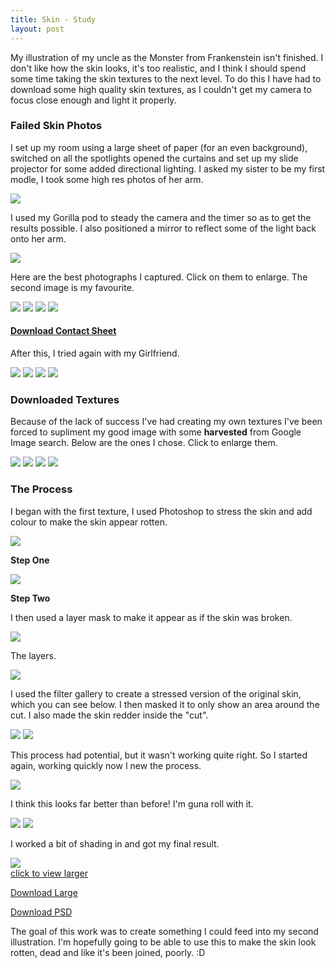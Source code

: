 ```yaml
---
title: Skin - Study
layout: post
---
```


My illustration of my uncle as the Monster from Frankenstein isn't finished. I don't like how the skin looks, it's too realistic, and I think I should spend some time taking the skin textures to the next level. To do this I have had to download some high quality skin textures, as I couldn't get my camera to focus close enough and light it properly.

### Failed Skin Photos

I set up my room using a large sheet of paper (for an even background), switched on all the spotlights opened the curtains and set up my slide projector for some added directional lighting. I asked my sister to be my first modle, I took some high res photos of her arm.


![](/media/images/skin/room.jpg)

I used my Gorilla pod to steady the camera and the timer so as to get the results possible. I also positioned a mirror to reflect some of the light back onto her arm.

![](/media/images/skin/process.jpg)

Here are the best photographs I captured. Click on them to enlarge. The second image is my favourite.

<a href="images/skin/lucy-skin-07.jpg" onmouseover="document.loo1.src='/media/images/skin/lucy-skin-thumb-07a.jpg'" onmouseout="document.loo1.src='/media/images/skin/lucy-skin-thumb-07.jpg'"><img src="/media/images/skin/lucy-skin-thumb-07.jpg" name="loo1" ></a>
<a href="images/skin/lucy-skin-08.jpg" onmouseover="document.loo2.src='/media/images/skin/lucy-skin-thumb-08a.jpg'" onmouseout="document.loo2.src='/media/images/skin/lucy-skin-thumb-08.jpg'"><img src="/media/images/skin/lucy-skin-thumb-08.jpg" name="loo2" ></a>
<a href="images/skin/lucy-skin-09.jpg" onmouseover="document.loo3.src='/media/images/skin/lucy-skin-thumb-09a.jpg'" onmouseout="document.loo3.src='/media/images/skin/lucy-skin-thumb-09.jpg'"><img src="/media/images/skin/lucy-skin-thumb-09.jpg" name="loo3" ></a>
<a href="images/skin/lucy-skin-10.jpg" onmouseover="document.loo4.src='/media/images/skin/lucy-skin-thumb-10a.jpg'" onmouseout="document.loo4.src='/media/images/skin/lucy-skin-thumb-10.jpg'"><img src="/media/images/skin/lucy-skin-thumb-10.jpg" name="loo4" ></a>

#### [Download Contact Sheet](/media/images/skin/skin-contact-sheet.pdf)

After this, I tried again with my Girlfriend.

<a rel="milkbox:gallery2" href="/media/images/skin/ruth-skin-01.jpg" onmouseover="document.ruth1.src='/media/images/skin/ruth-skin-thumb-01a.jpg'" onmouseout="document.ruth1.src='/media/images/skin/ruth-skin-thumb-01.jpg'"><img src="/media/images/skin/ruth-skin-thumb-01.jpg" name="ruth1" ></a>
<a rel="milkbox:gallery2" href="/media/images/skin/ruth-skin-03.jpg" onmouseover="document.ruth2.src='/media/images/skin/ruth-skin-thumb-03a.jpg'" onmouseout="document.ruth2.src='/media/images/skin/ruth-skin-thumb-03.jpg'"><img src="/media/images/skin/ruth-skin-thumb-03.jpg" name="ruth2" ></a>
<a rel="milkbox:gallery2" href="/media/images/skin/ruth-skin-05.jpg" onmouseover="document.ruth3.src='/media/images/skin/ruth-skin-thumb-05a.jpg'" onmouseout="document.ruth3.src='/media/images/skin/ruth-skin-thumb-05.jpg'"><img src="/media/images/skin/ruth-skin-thumb-05.jpg" name="ruth3" ></a>
<a rel="milkbox:gallery2" href="/media/images/skin/ruth-skin-10.jpg" onmouseover="document.ruth4.src='/media/images/skin/ruth-skin-thumb-10a.jpg'" onmouseout="document.ruth4.src='/media/images/skin/ruth-skin-thumb-10.jpg'"><img src="/media/images/skin/ruth-skin-thumb-10.jpg" name="ruth4" ></a>

### Downloaded Textures

Because of the lack of success I've had creating my own textures I've been forced to supliment my good image with some **harvested** from Google Image search. Below are the ones I chose. Click to enlarge them.

<a rel="milkbox:textures" href="/media/images/skin/skin-texture-large-01.jpg" onmouseover="document.skin1.src='/media/images/skin/skin-texture-01a.png'" onmouseout="document.skin1.src='/media/images/skin/skin-texture-01.png'" ><img src="/media/images/skin/skin-texture-01.png" name="skin1"></a>
<a rel="milkbox:textures" href="/media/images/skin/skin-texture-large-02.jpg" onmouseover="document.skin2.src='/media/images/skin/skin-texture-02a.png'" onmouseout="document.skin2.src='/media/images/skin/skin-texture-02.png'" ><img src="/media/images/skin/skin-texture-02.png" name="skin2"></a>
<a rel="milkbox:textures" href="/media/images/skin/skin-texture-large-03.jpg" onmouseover="document.skin3.src='/media/images/skin/skin-texture-03a.png'" onmouseout="document.skin3.src='/media/images/skin/skin-texture-03.png'" ><img src="/media/images/skin/skin-texture-03.png" name="skin3"></a>
<a rel="milkbox:textures" href="/media/images/skin/skin-texture-large-04.jpg" onmouseover="document.skin4.src='/media/images/skin/skin-texture-04a.png'" onmouseout="document.skin4.src='/media/images/skin/skin-texture-04.png'" ><img src="/media/images/skin/skin-texture-04.png" name="skin4"></a>

### The Process

I began with the first texture, I used Photoshop to stress the skin and add colour to make the skin appear rotten.

![](/media/images/skin/layers.png)

**Step One**

![](/media/images/skin/skin-steps-01.png)

**Step Two**

I then used a layer mask to make it appear as if the skin was broken.

![](/media/images/skin/skin-steps-02.png)

The layers.

![](/media/images/skin/layers-02.png)

I used the filter gallery to create a stressed version of the original skin, which you can see below. I then masked it to only show an area around the cut. I also made the skin redder inside the "cut".

![](/media/images/skin/skin-photoshop-01.png)
![](/media/images/skin/skin-photoshop-02.png)

This process had potential, but it wasn't working quite right. So I started again, working quickly now I new the process.

![](/media/images/skin/skin-photoshop-03.png)

I think this looks far better than before! I'm guna roll with it.

![](/media/images/skin/skin-photoshop-04.png)
![](/media/images/skin/skin-photoshop-05.png)

I worked a bit of shading in and got my final result.

<a href="/media/images/skin/skin.jpg" rel="milkbox" title="The result"  onmouseover="document.skin.src='/media/images/skin/skin-photoshop-06b.png'" onmouseout="document.skin.src='/media/images/skin/skin-photoshop-06.png'">
<img src="/media/images/skin/skin-photoshop-06.png" name="skin">
<br/>click to view larger
</a>

[Download Large](/media/images/skin/skin-huge.jpg")

[Download PSD](/media/images/skin/skin.psd)

The goal of this work was to create something I could feed into my second illustration. I'm hopefully going to be able to use this to make the skin look rotten, dead and like it's been joined, poorly. :D